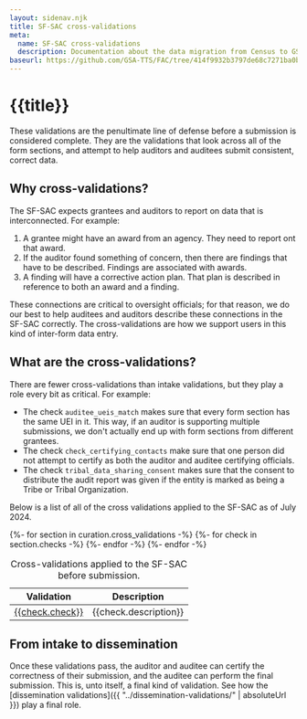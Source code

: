 ```yaml
---
layout: sidenav.njk
title: SF-SAC cross-validations
meta:
  name: SF-SAC cross-validations
  description: Documentation about the data migration from Census to GSA.
baseurl: https://github.com/GSA-TTS/FAC/tree/414f9932b3797de68c7271ba0b471c9b834062ce/backend/audit/cross_validation
---
```


# {{title}}

These validations are the penultimate line of defense before a submission is considered complete. They are the validations that look across all of the form sections, and attempt to help auditors and auditees submit consistent, correct data.

## Why cross-validations?

The SF-SAC expects grantees and auditors to report on data that is interconnected. For example:

1. A grantee might have an award from an agency. They need to report ont that award.
2. If the auditor found something of concern, then there are findings that have to be described. Findings are associated with awards.
3. A finding will have a corrective action plan. That plan is described in reference to both an award and a finding.

These connections are critical to oversight officials; for that reason, we do our best to help auditees and auditors describe these connections in the SF-SAC correctly. The cross-validations are how we support users in this kind of inter-form data entry.

## What are the cross-validations?

There are fewer cross-validations than intake validations, but they play a role every bit as critical. For example:

* The check `auditee_ueis_match` makes sure that every form section has the same UEI in it. This way, if an auditor is supporting multiple submissions, we don't actually end up with form sections from different grantees.
* The check `check_certifying_contacts` make sure that one person did not attempt to certify as both the auditor and auditee certifying officials.
* The check `tribal_data_sharing_consent` makes sure that the consent to distribute the audit report was given if the entity is marked as being a Tribe or Tribal Organization.

Below is a list of all of the cross validations applied to the SF-SAC as of July 2024.

<div class="usa-table-container" tabindex="0">
<table class="usa-table">
    <caption>
    Cross-validations applied to the SF-SAC before submission.
    </caption>
    <thead>
    <tr>
        <th scope="col">Validation</th>
        <th scope="col">Description</th>
    </tr>
    </thead>
    <tbody>
{%- for section in curation.cross_validations -%}
    {%- for check in section.checks -%}
        <tr>
            <td scope="row"><a href='{{ check.url | replace("BASEURL", baseurl) }}'>{{check.check}}</a></td>
            <td>{{check.description}}</td>
        </tr>
    {%- endfor -%}
{%- endfor -%}
</tbody>
</table>
</div>


## From intake to dissemination

Once these validations pass, the auditor and auditee can certify the correctness of their submission, and the auditee can perform the final submission. This is, unto itself, a final kind of validation. See how the [dissemination validations]({{ "../dissemination-validations/" | absoluteUrl }}) play a final role.
